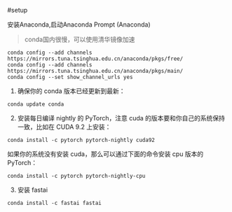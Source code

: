 #setup

安装Anaconda,启动Anaconda Prompt (Anaconda)

> conda国内很慢，可以使用清华镜像加速
```
conda config --add channels https://mirrors.tuna.tsinghua.edu.cn/anaconda/pkgs/free/
conda config --add channels https://mirrors.tuna.tsinghua.edu.cn/anaconda/pkgs/main/
conda config --set show_channel_urls yes
```

1. 确保你的 conda 版本已经更新到最新：

```
conda update conda
```

2. 安装每日编译 nightly 的 PyTorch，注意 cuda 的版本要和你自己的系统保持一致，比如在 CUDA 9.2 上安装：

```
conda install -c pytorch pytorch-nightly cuda92
```
如果你的系统没有安装 cuda，那么可以通过下面的命令安装 cpu 版本的 PyTorch：

```
conda install -c pytorch pytorch-nightly-cpu
```
3. 安装 fastai

```
conda install -c fastai fastai
```


